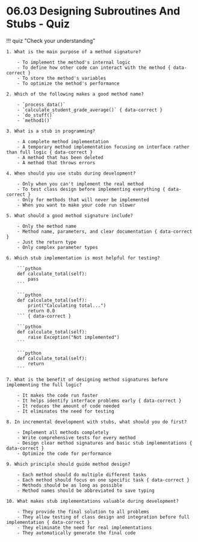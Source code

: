 # 06.03 Designing Subroutines And Stubs - Quiz

!!! quiz "Check your understanding"

    1. What is the main purpose of a method signature?

        - To implement the method's internal logic
        - To define how other code can interact with the method { data-correct }
        - To store the method's variables
        - To optimize the method's performance

    2. Which of the following makes a good method name?

        - `process_data()`
        - `calculate_student_grade_average()` { data-correct }
        - `do_stuff()`
        - `method1()`

    3. What is a stub in programming?

        - A complete method implementation
        - A temporary method implementation focusing on interface rather than full logic { data-correct }
        - A method that has been deleted
        - A method that throws errors

    4. When should you use stubs during development?

        - Only when you can't implement the real method
        - To test class design before implementing everything { data-correct }
        - Only for methods that will never be implemented
        - When you want to make your code run slower

    5. What should a good method signature include?

        - Only the method name
        - Method name, parameters, and clear documentation { data-correct }
        - Just the return type
        - Only complex parameter types

    6. Which stub implementation is most helpful for testing?

        ```python
        def calculate_total(self):
            pass
        ```

        ```python
        def calculate_total(self):
            print("Calculating total...")
            return 0.0
        ``` { data-correct }

        ```python
        def calculate_total(self):
            raise Exception("Not implemented")
        ```

        ```python
        def calculate_total(self):
            return
        ```

    7. What is the benefit of designing method signatures before implementing the full logic?

        - It makes the code run faster
        - It helps identify interface problems early { data-correct }
        - It reduces the amount of code needed
        - It eliminates the need for testing

    8. In incremental development with stubs, what should you do first?

        - Implement all methods completely
        - Write comprehensive tests for every method
        - Design clear method signatures and basic stub implementations { data-correct }
        - Optimize the code for performance

    9. Which principle should guide method design?

        - Each method should do multiple different tasks
        - Each method should focus on one specific task { data-correct }
        - Methods should be as long as possible
        - Method names should be abbreviated to save typing

    10. What makes stub implementations valuable during development?

        - They provide the final solution to all problems
        - They allow testing of class design and integration before full implementation { data-correct }
        - They eliminate the need for real implementations
        - They automatically generate the final code
